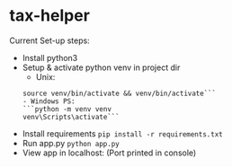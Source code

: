 # tax-helper

Current Set-up steps:

- Install python3<br>
- Setup & activate python venv in project dir
    - Unix:
    ```python3 -m venv venv
    source venv/bin/activate && venv/bin/activate```
    - Windows PS:
    ```python -m venv venv
    venv\Scripts\activate```
- Install requirements
```pip install -r requirements.txt```
- Run app.py
```python app.py```
- View app in localhost:<PORT> (Port printed in console)
